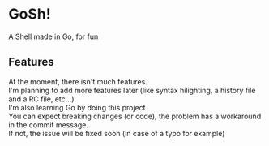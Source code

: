 # GoSh!
A Shell made in Go, for fun  
## Features
At the moment, there isn't much features.  
I'm planning to add more features later (like syntax hilighting, a history file and a RC file, etc...).  
I'm also learning Go by doing this project.  
You can expect breaking changes (or code), the problem has a workaround in the commit message.  
If not, the issue will be fixed soon (in case of a typo for example)
